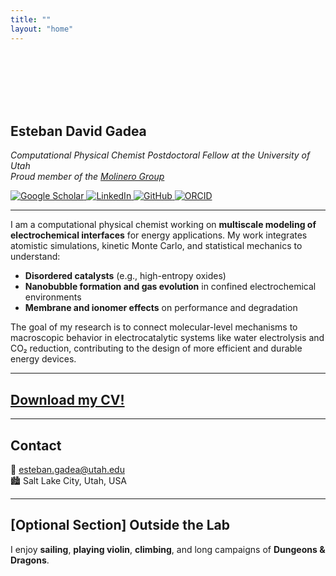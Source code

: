 ```yaml
---
title: ""
layout: "home"
---
```


<br><br><br><br><br>


## Esteban David Gadea  
_Computational Physical Chemist_
_Postdoctoral Fellow at the University of Utah_  
_Proud member of the [Molinero Group](https://molinero.hec.utah.edu)_

<div class="social-icons">
  <a href="https://scholar.google.com/citations?user=gEx3iGUAAAAJ"
     target="_blank" rel="noopener" title="Google Scholar">
    <img src="/images/icons/scholar.svg" alt="Google Scholar">
  </a>
  <a href="https://www.linkedin.com/in/esteban-gadea-906bb0246"
     target="_blank" rel="noopener" title="LinkedIn">
    <img src="/images/icons/linkedin.svg" alt="LinkedIn">
  </a>
  <a href="https://github.com/estebangadea"
     target="_blank" rel="noopener" title="GitHub">
    <img src="/images/icons/github.svg" alt="GitHub">
  </a>
  <a href="https://orcid.org/0009-0009-9439-2335"
     target="_blank" rel="noopener" title="ORCID">
    <img src="/images/icons/orcid.svg" alt="ORCID">
  </a>
</div>

---

I am a computational physical chemist working on **multiscale modeling of electrochemical interfaces** for energy applications. My work integrates atomistic simulations, kinetic Monte Carlo, and statistical mechanics to understand:

- **Disordered catalysts** (e.g., high-entropy oxides)
- **Nanobubble formation and gas evolution** in confined electrochemical environments
- **Membrane and ionomer effects** on performance and degradation

The goal of my research is to connect molecular-level mechanisms to macroscopic behavior in electrocatalytic systems like water electrolysis and CO₂ reduction, contributing to the design of more efficient and durable energy devices.

---

## [Download my CV!](/files/CV_Gadea.pdf)

---

## Contact

📧 esteban.gadea@utah.edu  
🏙️ Salt Lake City, Utah, USA

---

## [Optional Section] Outside the Lab

I enjoy **sailing**, **playing violin**, **climbing**, and long campaigns of **Dungeons & Dragons**.